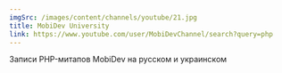 ```yaml
---
imgSrc: /images/content/channels/youtube/21.jpg
title: MobiDev University
link: https://www.youtube.com/user/MobiDevChannel/search?query=php
---
```


Записи PHP-митапов MobiDev на русском и украинском
